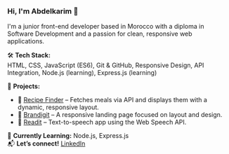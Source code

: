 ### Hi, I'm Abdelkarim 👋

I'm a junior front-end developer based in Morocco with a diploma in Software Development and a passion for clean, responsive web applications.

🛠️ **Tech Stack:**  
HTML, CSS, JavaScript (ES6), Git & GitHub, Responsive Design, API Integration, Node.js (learning), Express.js (learning)

🔨 **Projects:**
- 🔗 [Recipe Finder](https://therecipe.netlify.app) – Fetches meals via API and displays them with a dynamic, responsive layout.
- 🔗 [Brandigit](https://abdelkarimnakkahi.github.io/brandigit/) – A responsive landing page focused on layout and design.
- 🔗 [Readit](#) – Text-to-speech app using the Web Speech API.

🎯 **Currently Learning:** Node.js, Express.js  
📬 **Let’s connect!** [LinkedIn](https://www.linkedin.com/in/abdelkarimnakkahi)
